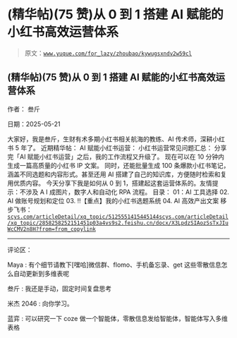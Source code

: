 # (精华帖)(75 赞)从 0 到 1 搭建 AI 赋能的小红书高效运营体系

> 原文：[`www.yuque.com/for_lazy/zhoubao/kywugsxndv2w59cl`](https://www.yuque.com/for_lazy/zhoubao/kywugsxndv2w59cl)

## (精华帖)(75 赞)从 0 到 1 搭建 AI 赋能的小红书高效运营体系

作者： 叁斤

日期：2025-05-21

大家好，我是叁斤，生财有术多期小红书相关航海的教练、AI 传术师，深耕小红书 5 年了。 近期精华帖： AI 赋能小红书运营： 小红书运营常见问题汇总：
分享完「AI 赋能小红书运营」之后，我的工作流程又升级了。 现在可以在 10 分钟内生成一篇高质量的小红书 IP 文案。
同时，还能批量生成 100 条爆款小红书笔记，涵盖不同选题和内容形式。甚至还用 AI 搭建了自己的知识库，方便随时检索和复用优质内容。
今天分享下我是如何从 0 到 1，搭建起这套运营体系的。友情提示：不涉及 A I 成图片，数字人和自动化 RPA 流程。 目录： 01：AI 工具选择 02. AI
做账号规划和定位 03.  ‼️【重点】我的小红书选题系统 04. AI 高效产出文案
移步飞书：[`scys.com/articleDetail/xq_topic/5125551415445144`](https://scys.com/articleDetail/xq_topic/5125551415445144)[`scys.com/articleDetail/xq_topic/2858258252151451`](https://scys.com/articleDetail/xq_topic/2858258252151451)[`p03a4vs9s2.feishu.cn/docx/X3LpdzSIAozSsTxJIuWcCMV2n8H?from=from_copylink`](https://p03a4vs9s2.feishu.cn/docx/X3LpdzSIAozSsTxJIuWcCMV2n8H?from=from_copylink)

* * *

评论区：

Maya : 有个细节请教下[嘿哈]微信群、flomo、手机备忘录、get 这些零散信息怎么自动更新到多维表呢

叁斤 : 我还是手动，固定时间复盘思考

米杰 2046 : 向你学习。

蓝弈 : 可以研究一下 coze 做一个智能体，零散信息发给智能体，智能体写入多维表格